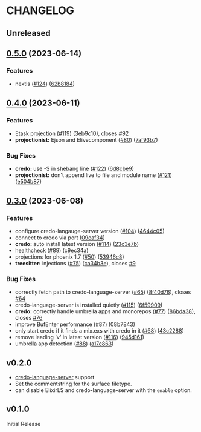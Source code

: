 # CHANGELOG

## Unreleased

## [0.5.0](https://github.com/elixir-tools/elixir-tools.nvim/compare/v0.4.0...v0.5.0) (2023-06-14)


### Features

* nextls ([#124](https://github.com/elixir-tools/elixir-tools.nvim/issues/124)) ([62b8184](https://github.com/elixir-tools/elixir-tools.nvim/commit/62b8184311b4451f008fb9328a4a50fac61941f9))

## [0.4.0](https://github.com/elixir-tools/elixir-tools.nvim/compare/v0.3.0...v0.4.0) (2023-06-11)


### Features

* Etask projection ([#119](https://github.com/elixir-tools/elixir-tools.nvim/issues/119)) ([3eb9c10](https://github.com/elixir-tools/elixir-tools.nvim/commit/3eb9c10dd53418b3f268a177f6876df1334a94e4)), closes [#92](https://github.com/elixir-tools/elixir-tools.nvim/issues/92)
* **projectionist:** Ejson and Elivecomponent ([#80](https://github.com/elixir-tools/elixir-tools.nvim/issues/80)) ([7af93b7](https://github.com/elixir-tools/elixir-tools.nvim/commit/7af93b721848c995436c5b7fbc32d5c299903d05))


### Bug Fixes

* **credo:** use -S in shebang line ([#122](https://github.com/elixir-tools/elixir-tools.nvim/issues/122)) ([6d8cbe9](https://github.com/elixir-tools/elixir-tools.nvim/commit/6d8cbe9a32dd8131eff326d3079948371248cf77))
* **projectionist:** don't append live to file and module name ([#121](https://github.com/elixir-tools/elixir-tools.nvim/issues/121)) ([e504b87](https://github.com/elixir-tools/elixir-tools.nvim/commit/e504b87859fb44d5d9d22ac12bc2a5418f74d6ac))

## [0.3.0](https://github.com/elixir-tools/elixir-tools.nvim/compare/v0.2.0...v0.3.0) (2023-06-08)


### Features

* configure credo-langauge-server version ([#104](https://github.com/elixir-tools/elixir-tools.nvim/issues/104)) ([4644c05](https://github.com/elixir-tools/elixir-tools.nvim/commit/4644c052dc36b370115c1cce8ac9dfee14c79ebf))
* connect to credo via port ([09eaf34](https://github.com/elixir-tools/elixir-tools.nvim/commit/09eaf3457365227deea15ee8ceb08d69f9907292))
* **credo:** auto install latest version ([#114](https://github.com/elixir-tools/elixir-tools.nvim/issues/114)) ([23c3e7b](https://github.com/elixir-tools/elixir-tools.nvim/commit/23c3e7b5d08f0c5f678b86e608381d5d1f47a395))
* healthcheck ([#89](https://github.com/elixir-tools/elixir-tools.nvim/issues/89)) ([c9ec34a](https://github.com/elixir-tools/elixir-tools.nvim/commit/c9ec34a8d8050ff122cc34b709be664c2ab84b06))
* projections for phoenix 1.7 ([#50](https://github.com/elixir-tools/elixir-tools.nvim/issues/50)) ([53946c8](https://github.com/elixir-tools/elixir-tools.nvim/commit/53946c8d1d9f7ab8f5dff8834960fb547db2bf9b))
* **treesitter:** injections ([#75](https://github.com/elixir-tools/elixir-tools.nvim/issues/75)) ([ca34b3e](https://github.com/elixir-tools/elixir-tools.nvim/commit/ca34b3ef6bce06f7f22b0d1b8a740029779f5d8a)), closes [#9](https://github.com/elixir-tools/elixir-tools.nvim/issues/9)


### Bug Fixes

* correctly fetch path to credo-language-server ([#65](https://github.com/elixir-tools/elixir-tools.nvim/issues/65)) ([8f40d76](https://github.com/elixir-tools/elixir-tools.nvim/commit/8f40d76710d1d43c114c983afedf7fac902a3445)), closes [#64](https://github.com/elixir-tools/elixir-tools.nvim/issues/64)
* credo-language-server is installed quietly ([#115](https://github.com/elixir-tools/elixir-tools.nvim/issues/115)) ([6f59909](https://github.com/elixir-tools/elixir-tools.nvim/commit/6f59909618e96f78293084be5ed427da48c8ca70))
* **credo:** correctly handle umbrella apps and monorepos ([#77](https://github.com/elixir-tools/elixir-tools.nvim/issues/77)) ([86bda38](https://github.com/elixir-tools/elixir-tools.nvim/commit/86bda3872792fe3bfe07b936eeb3f26d5a616b50)), closes [#76](https://github.com/elixir-tools/elixir-tools.nvim/issues/76)
* improve BufEnter performance ([#87](https://github.com/elixir-tools/elixir-tools.nvim/issues/87)) ([08b7843](https://github.com/elixir-tools/elixir-tools.nvim/commit/08b7843979266cbf928815fdc8859dc1136f6ef3))
* only start credo if it finds a mix.exs with credo in it ([#68](https://github.com/elixir-tools/elixir-tools.nvim/issues/68)) ([43c2288](https://github.com/elixir-tools/elixir-tools.nvim/commit/43c2288bfebf76e85ca8b607ebf53262ed0f3d28))
* remove leading 'v' in latest version ([#116](https://github.com/elixir-tools/elixir-tools.nvim/issues/116)) ([945d161](https://github.com/elixir-tools/elixir-tools.nvim/commit/945d161cb7d1c58127b7af7c6951e0c6d0c69314))
* umbrella app detection ([#88](https://github.com/elixir-tools/elixir-tools.nvim/issues/88)) ([a17c863](https://github.com/elixir-tools/elixir-tools.nvim/commit/a17c86398daa4777f276c1f5855155459d7853b6))

## v0.2.0

- [credo-language-server](https://github.com/elixir-tools/credo-language-server) support
- Set the commentstring for the surface filetype.
- can disable ElixirLS and credo-language-server with the `enable` option.

## v0.1.0

Initial Release
